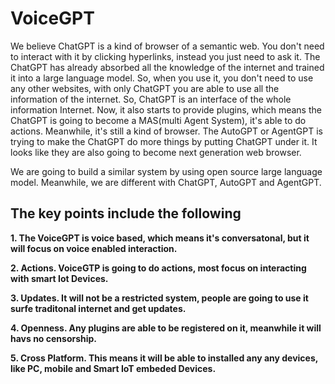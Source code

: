 # VoiceGPT
We believe ChatGPT is a kind of browser of a semantic web. You don't need to interact with it by clicking hyperlinks, instead you just need to ask it. The ChatGPT has already absorbed all the knowledge of the internet and trained it into a large language model. So, when you use it, you don't need to use any other websites, with only ChatGPT you are able to use all the information of the internet. So, ChatGPT is an interface of the whole information Internet. Now, it also starts to provide plugins, which means the ChatGPT is going to become a MAS(multi Agent System), it's able to do actions. Meanwhile, it's still a kind of browser. The AutoGPT or AgentGPT is trying to make the ChatGPT do more things by putting ChatGPT under it. It looks like they are also going to become next generation web browser.

We are going to build a similar system by using open source large language model. Meanwhile, we are different with ChatGPT, AutoGPT and AgentGPT. 

## The key points include the following

**1. The VoiceGPT is voice based, which means it's conversatonal, but it will focus on voice enabled interaction.**

**2. Actions. VoiceGTP is going to do actions, most focus on interacting with smart Iot Devices.**

**3. Updates. It will not be a restricted system, people are going to use it surfe traditonal internet and get updates.**

**4. Openness. Any plugins are able to be registered on it, meanwhile it will havs no censorship.**

**5. Cross Platform. This means it will be able to installed any any devices, like PC, mobile and Smart IoT embeded Devices.**

